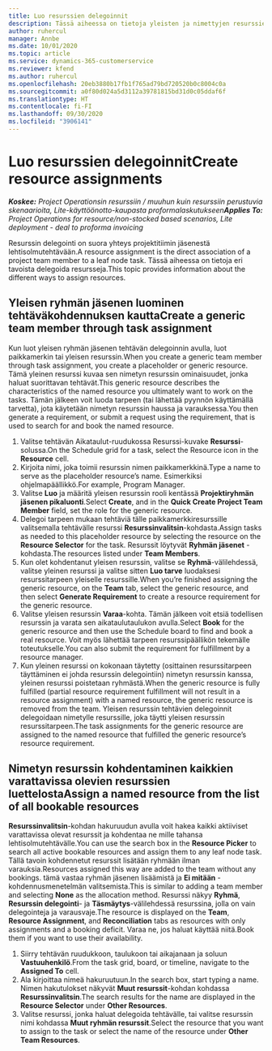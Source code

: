 ```yaml
---
title: Luo resurssien delegoinnit
description: Tässä aiheessa on tietoja yleisten ja nimettyjen resurssien delegointien luomisesta.
author: ruhercul
manager: Annbe
ms.date: 10/01/2020
ms.topic: article
ms.service: dynamics-365-customerservice
ms.reviewer: kfend
ms.author: ruhercul
ms.openlocfilehash: 20eb3880b17fb1f765ad79bd720520b0c8004c0a
ms.sourcegitcommit: a0f80d024a5d3112a39781815bd31d0c05ddaf6f
ms.translationtype: HT
ms.contentlocale: fi-FI
ms.lasthandoff: 09/30/2020
ms.locfileid: "3906141"
---
```

# <a name="create-resource-assignments"></a><span data-ttu-id="2ceab-103">Luo resurssien delegoinnit</span><span class="sxs-lookup"><span data-stu-id="2ceab-103">Create resource assignments</span></span>

<span data-ttu-id="2ceab-104">_**Koskee:** Project Operationsin resurssiin / muuhun kuin resurssiin perustuvia skenaarioita, Lite-käyttöönotto-kaupasta proformalaskutukseen_</span><span class="sxs-lookup"><span data-stu-id="2ceab-104">_**Applies To:** Project Operations for resource/non-stocked based scenarios, Lite deployment - deal to proforma invoicing_</span></span>


<span data-ttu-id="2ceab-105">Resurssin delegointi on suora yhteys projektitiimin jäsenestä lehtisolmutehtävään.</span><span class="sxs-lookup"><span data-stu-id="2ceab-105">A resource assignment is the direct association of a project team member to a leaf node task.</span></span> <span data-ttu-id="2ceab-106">Tässä aiheessa on tietoja eri tavoista delegoida resursseja.</span><span class="sxs-lookup"><span data-stu-id="2ceab-106">This topic provides information about the different ways to assign resources.</span></span>

## <a name="create-a-generic-team-member-through-task-assignment"></a><span data-ttu-id="2ceab-107">Yleisen ryhmän jäsenen luominen tehtäväkohdennuksen kautta</span><span class="sxs-lookup"><span data-stu-id="2ceab-107">Create a generic team member through task assignment</span></span>


<span data-ttu-id="2ceab-108">Kun luot yleisen ryhmän jäsenen tehtävän delegoinnin avulla, luot paikkamerkin tai yleisen resurssin.</span><span class="sxs-lookup"><span data-stu-id="2ceab-108">When you create a generic team member through task assignment, you create a placeholder or generic resource.</span></span> <span data-ttu-id="2ceab-109">Tämä yleinen resurssi kuvaa sen nimetyn resurssin ominaisuudet, jonka haluat suorittavan tehtävät.</span><span class="sxs-lookup"><span data-stu-id="2ceab-109">This generic resource describes the characteristics of the named resource you ultimately want to work on the tasks.</span></span> <span data-ttu-id="2ceab-110">Tämän jälkeen voit luoda tarpeen (tai lähettää pyynnön käyttämällä tarvetta), jota käytetään nimetyn resurssin haussa ja varauksessa.</span><span class="sxs-lookup"><span data-stu-id="2ceab-110">You then generate a requirement, or submit a request using the requirement, that is used to search for and book the named resource.</span></span>

1. <span data-ttu-id="2ceab-111">Valitse tehtävän Aikataulut-ruudukossa Resurssi-kuvake **Resurssi**-solussa.</span><span class="sxs-lookup"><span data-stu-id="2ceab-111">On the Schedule grid for a task, select the Resource icon in the **Resource** cell.</span></span>
2. <span data-ttu-id="2ceab-112">Kirjoita nimi, joka toimii resurssin nimen paikkamerkkinä.</span><span class="sxs-lookup"><span data-stu-id="2ceab-112">Type a name to serve as the placeholder resource’s name.</span></span> <span data-ttu-id="2ceab-113">Esimerkiksi ohjelmapäällikkö.</span><span class="sxs-lookup"><span data-stu-id="2ceab-113">For example, Program Manager.</span></span>
3. <span data-ttu-id="2ceab-114">Valitse **Luo** ja määritä yleisen resurssin rooli kentässä **Projektiryhmän jäsenen pikaluonti**.</span><span class="sxs-lookup"><span data-stu-id="2ceab-114">Select **Create**, and in the **Quick Create Project Team Member** field, set the role for the generic resource.</span></span>
4. <span data-ttu-id="2ceab-115">Delegoi tarpeen mukaan tehtäviä tälle paikkamerkkiresurssille valitsemalla tehtävälle resurssi **Resurssinvalitsin**-kohdasta.</span><span class="sxs-lookup"><span data-stu-id="2ceab-115">Assign tasks as needed to this placeholder resource by selecting the resource on the **Resource Selector** for the task.</span></span> <span data-ttu-id="2ceab-116">Resurssit löytyvät **Ryhmän jäsenet** -kohdasta.</span><span class="sxs-lookup"><span data-stu-id="2ceab-116">The resources listed under **Team Members**.</span></span>
5. <span data-ttu-id="2ceab-117">Kun olet kohdentanut yleisen resurssin, valitse se **Ryhmä**-välilehdessä, valitse yleinen resurssi ja valitse sitten **Luo tarve** luodaksesi resurssitarpeen yleiselle resurssille.</span><span class="sxs-lookup"><span data-stu-id="2ceab-117">When you’re finished assigning the generic resource, on the **Team** tab, select the generic resource, and then select **Generate Requirement** to create a resource requirement for the generic resource.</span></span>
6. <span data-ttu-id="2ceab-118">Valitse yleisen resurssin **Varaa**-kohta. Tämän jälkeen voit etsiä todellisen resurssin ja varata sen aikataulutaulukon avulla.</span><span class="sxs-lookup"><span data-stu-id="2ceab-118">Select **Book** for the generic resource and then use the Schedule board to find and book a real resource.</span></span> <span data-ttu-id="2ceab-119">Voit myös lähettää tarpeen resurssipäällikön tekemälle toteutukselle.</span><span class="sxs-lookup"><span data-stu-id="2ceab-119">You can also submit the requirement for fulfillment by a resource manager.</span></span>
7. <span data-ttu-id="2ceab-120">Kun yleinen resurssi on kokonaan täytetty (osittainen resurssitarpeen täyttäminen ei johda resurssin delegointiin) nimetyn resurssin kanssa, yleinen resurssi poistetaan ryhmästä.</span><span class="sxs-lookup"><span data-stu-id="2ceab-120">When the generic resource is fully fulfilled (partial resource requirement fulfillment will not result in a resource assignment) with a named resource, the generic resource is removed from the team.</span></span> <span data-ttu-id="2ceab-121">Yleisen resurssin tehtävien delegoinnit delegoidaan nimetylle resurssille, joka täytti yleisen resurssin resurssitarpeen.</span><span class="sxs-lookup"><span data-stu-id="2ceab-121">The task assignments for the generic resource are assigned to the named resource that fulfilled the generic resource’s resource requirement.</span></span>

## <a name="assign-a-named-resource-from-the-list-of-all-bookable-resources"></a><span data-ttu-id="2ceab-122">Nimetyn resurssin kohdentaminen kaikkien varattavissa olevien resurssien luettelosta</span><span class="sxs-lookup"><span data-stu-id="2ceab-122">Assign a named resource from the list of all bookable resources</span></span>

<span data-ttu-id="2ceab-123">**Resurssinvalitsin**-kohdan hakuruudun avulla voit hakea kaikki aktiiviset varattavissa olevat resurssit ja kohdentaa ne mille tahansa lehtisolmutehtävälle.</span><span class="sxs-lookup"><span data-stu-id="2ceab-123">You can use the search box in the **Resource Picker** to search all active bookable resources and assign them to any leaf node task.</span></span> <span data-ttu-id="2ceab-124">Tällä tavoin kohdennetut resurssit lisätään ryhmään ilman varauksia.</span><span class="sxs-lookup"><span data-stu-id="2ceab-124">Resources assigned this way are added to the team without any bookings.</span></span> <span data-ttu-id="2ceab-125">tämä vastaa ryhmän jäsenen lisäämistä ja **Ei mitään** -kohdennusmenetelmän valitsemista.</span><span class="sxs-lookup"><span data-stu-id="2ceab-125">This is similar to adding a team member and selecting **None** as the allocation method.</span></span> <span data-ttu-id="2ceab-126">Resurssi näkyy **Ryhmä**, **Resurssin delegointi**- ja **Täsmäytys**-välilehdessä resurssina, jolla on vain delegointeja ja varausvaje.</span><span class="sxs-lookup"><span data-stu-id="2ceab-126">The resource is displayed on the **Team**, **Resource Assignment**, and **Reconciliation** tabs as resources with only assignments and a booking deficit.</span></span> <span data-ttu-id="2ceab-127">Varaa ne, jos haluat käyttää niitä.</span><span class="sxs-lookup"><span data-stu-id="2ceab-127">Book them if you want to use their availability.</span></span>

1. <span data-ttu-id="2ceab-128">Siirry tehtävän ruudukkoon, taulukoon tai aikajanaan ja soluun **Vastuuhenkilö**.</span><span class="sxs-lookup"><span data-stu-id="2ceab-128">From the task grid, board, or timeline, navigate to the **Assigned To** cell.</span></span>
2. <span data-ttu-id="2ceab-129">Ala kirjoittaa nimeä hakuruutuun.</span><span class="sxs-lookup"><span data-stu-id="2ceab-129">In the search box, start typing a name.</span></span> <span data-ttu-id="2ceab-130">Nimen hakutulokset näkyvät **Muut resurssit**-kohdan kohdassa **Resurssinvalitsin**.</span><span class="sxs-lookup"><span data-stu-id="2ceab-130">The search results for the name are displayed in the **Resource Selector** under **Other Resources**.</span></span>
3. <span data-ttu-id="2ceab-131">Valitse resurssi, jonka haluat delegoida tehtävälle, tai valitse resurssin nimi kohdassa **Muut ryhmän resurssit**.</span><span class="sxs-lookup"><span data-stu-id="2ceab-131">Select the resource that you want to assign to the task or select the name of the resource under **Other Team Resources**.</span></span>
